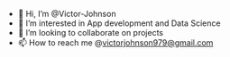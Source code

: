 - 👋 Hi, I’m @Victor-Johnson
- 👀 I’m interested in App development and Data Science
- 💞️ I’m looking to collaborate on projects
- 📫 How to reach me @victorjohnson979@gmail.com

<!---
Victor-Johnson/Victor-Johnson is a ✨ special ✨ repository because its `README.md` (this file) appears on your GitHub profile.
You can click the Preview link to take a look at your changes.
--->
